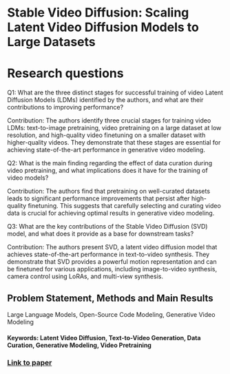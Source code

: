 # Stable Video Diffusion: Scaling Latent Video Diffusion Models to Large Datasets

# Research questions
Q1: What are the three distinct stages for successful training of video Latent Diffusion Models (LDMs) identified by the authors, and what are their contributions to improving performance? 

Contribution: The authors identify three crucial stages for training video LDMs: text-to-image pretraining, video pretraining on a large dataset at low resolution, and high-quality video finetuning on a smaller dataset with higher-quality videos. They demonstrate that these stages are essential for achieving state-of-the-art performance in generative video modeling. 

Q2: What is the main finding regarding the effect of data curation during video pretraining, and what implications does it have for the training of video models? 

Contribution: The authors find that pretraining on well-curated datasets leads to significant performance improvements that persist after high-quality finetuning. This suggests that carefully selecting and curating video data is crucial for achieving optimal results in generative video modeling.

Q3: What are the key contributions of the Stable Video Diffusion (SVD) model, and what does it provide as a base for downstream tasks? 

Contribution: The authors present SVD, a latent video diffusion model that achieves state-of-the-art performance in text-to-video synthesis. They demonstrate that SVD provides a powerful motion representation and can be finetuned for various applications, including image-to-video synthesis, camera control using LoRAs, and multi-view synthesis.

## Problem Statement, Methods and Main Results
 Large Language Models, Open-Source Code Modeling, Generative Video Modeling

#### Keywords: Latent Video Diffusion, Text-to-Video Generation, Data Curation, Generative Modeling, Video Pretraining


### [Link to paper](https://arxiv.org/abs/2311.15127v1)
